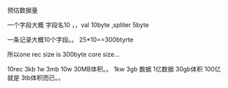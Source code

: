 预估数据量

一个字段大概  字段名10 ，，val  10byte ,spliter  5byte

一条记录大概10个字段。。  25*10==300btyrte

所以one rec size is   300byte core size... 


10rec  3kb
1w   3mb
10w  30MB体积。。
1kw 3gb 数据
1亿数据   30gb体积
100亿  就是  3tb体积而已。。


